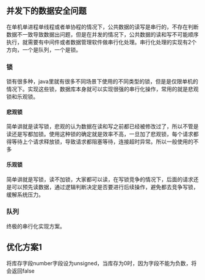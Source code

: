 ## 并发下的数据安全问题

在单机单进程单线程或者单协程的情况下，公共数据的读写是串行的，不存在判断数据不一致导致数据出问题，但是在并发的情况下，公共数据的读和写不可能顺序执行，就需要有中间件或者数据管理软件做串行化处理。串行化处理的实现有2个方向，一个是队列，一个是锁。

### 锁

锁有很多种，java里就有很多不同场景下使用的不同类型的锁，但是是仅限单机的情况下。实现这些锁，数据库本身就可以实现很强的串行化操作，常用的就是悲观锁和乐观锁。

#### 悲观锁

简单讲就是读写锁，悲观的认为数据在读和写之前都已经被修改过了，所以不管是读还是写都加锁。使用这种锁的确定就是效率不高，一旦加了悲观锁，每个请求都得等待上个请求释放锁，导致请求都阻塞等待，连接超时异常。所以一般使用的不多

#### 乐观锁

简单讲就是写锁，读不加锁，大家都可以读，在写锁竞争的情况下，后面的请求还是可以预先读数据，通过逻辑判断决定是否要进行后续操作，避免都去竞争写锁，缓解系统压力。

### 队列

终极的串行化实现方案。


## 优化方案1
将库存字段number字段设为unsigned，当库存为0时，因为字段不能为负数，将会返回false


